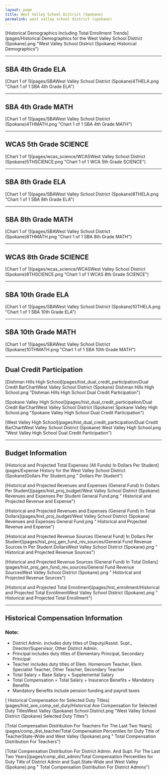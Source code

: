```yaml
---
layout: page
title: West Valley School District (Spokane)
permalink: west valley school district (spokane)
---
```



[Historical Demographics Including Total Enrollment Trends](pages/Historical Demographics for the West Valley School District (Spokane).png "West Valley School District (Spokane) Historical Demographics")

___

## SBA 4th Grade ELA

[Chart 1 of 1](pages/SBAWest Valley School District (Spokane)4THELA.png "Chart 1 of 1 SBA 4th Grade ELA")


___

## SBA 4th Grade MATH

[Chart 1 of 1](pages/SBAWest Valley School District (Spokane)4THMATH.png "Chart 1 of 1 SBA 4th Grade MATH")


___

## WCAS 5th Grade SCIENCE

[Chart 1 of 1](pages/wcas_science/WCASWest Valley School District (Spokane)5THSCIENCE.png "Chart 1 of 1 WCA 5th Grade SCIENCE")


___

## SBA 8th Grade ELA

[Chart 1 of 1](pages/SBAWest Valley School District (Spokane)8THELA.png "Chart 1 of 1 SBA 8th Grade ELA")


___

## SBA 8th Grade MATH

[Chart 1 of 1](pages/SBAWest Valley School District (Spokane)8THMATH.png "Chart 1 of 1 SBA 8th Grade MATH")


___

## WCAS 8th Grade SCIENCE

[Chart 1 of 1](pages/wcas_science/WCASWest Valley School District (Spokane)8THSCIENCE.png "Chart 1 of 1 WCAS 8th Grade SCIENCE")


___

## SBA 10th Grade ELA

[Chart 1 of 1](pages/SBAWest Valley School District (Spokane)10THELA.png "Chart 1 of 1 SBA 10th Grade ELA")


___

## SBA 10th Grade MATH

[Chart 1 of 1](pages/SBAWest Valley School District (Spokane)10THMATH.png "Chart 1 of 1 SBA 10th Grade MATH")


___

## Dual Credit Participation

[Dishman Hills High School](pages/hist_dual_credit_participation/Dual Credit BarChartWest Valley School District (Spokane) Dishman Hills High School.png "Dishman Hills High School Dual Credit Participation")

[Spokane Valley High School](pages/hist_dual_credit_participation/Dual Credit BarChartWest Valley School District (Spokane) Spokane Valley High School.png "Spokane Valley High School Dual Credit Participation")

[West Valley High School](pages/hist_dual_credit_participation/Dual Credit BarChartWest Valley School District (Spokane) West Valley High School.png "West Valley High School Dual Credit Participation")


___

## Budget Information

[Historical and Projected Total Expenses (All Funds) In Dollars Per Student](pages/Expense History for the West Valley School District (Spokane)Dollars Per Student.png " Dollars Per Student")

[Historical and Projected Revenues and Expenses (General Fund) In Dollars Per Student](pages/hist_proj_budget/West Valley School District (Spokane) Revenues and Expenses Per Student General Fund.png " Historical and Projected Revenue and Expense")

[Historical and Projected Revenues and Expenses (General Fund) In Total Dollars](pages/hist_proj_budget/West Valley School District (Spokane) Revenues and Expenses General Fund.png " Historical and Projected Revenue and Expense")

[Historical and Projected Revenue Sources (General Fund) In Dollars Per Student](pages/hist_proj_gen_fund_rev_sources/General Fund Revenue Sources In Per Student DollarsWest Valley School District (Spokane).png " Historical and Projected Revenue Sources")

[Historical and Projected Revenue Sources (General Fund) In Total Dollars](pages/hist_proj_gen_fund_rev_sources/General Fund Revenue SourcesWest Valley School District (Spokane).png " Historical and Projected Revenue Sources")

[Historical and Projected Total Enrollment](pages/hist_enrollment/Historical and Projected Total EnrollmentWest Valley School District (Spokane).png " Historical and Projected Total Enrollment")


___

## Historical Compensation Information
### Note:
- District Admin. includes duty titles of Deputy/Assist. Supt., Director/Supervisor, Other District Admin.
- Principal includes duty titles of Elementary Principal, Secondary Principal
- Teacher includes duty titles of Elem. Homeroom Teacher, Elem. Specialist Teacher, Other Teacher, Secondary Teacher
- Total Salary = Base Salary + Supplemental Salary
- Total Compensation = Total Salary + Insurance Benefits + Mandatory Benefits
- Mandatory Benefits include pension funding and payroll taxes

[ Historical Compensation for Selected Duty Titles](pages/hist_ave_comp_sel_duty/Historical Ave Compensation for Selected Duty TitlesWest Valley (Spokane) School District.png "West Valley School District (Spokane) Selected Duty Titles")

[Total Compensation Distribution For Teachers For The Last Two Years](pages/comp_dist_teacher/Total Compensation Percentiles for Duty Title of TeacherState-Wide and West Valley (Spokane).png " Total Compensation Distribution For Teachers")

[Total Compensation Distribution For District Admin. And Supt. For The Last Two Years](pages/comp_dist_admin/Total Compensation Percentiles for Duty Title of District Admin and Supt.State-Wide and West Valley (Spokane).png " Total Compensation Distribution For District Admins")

